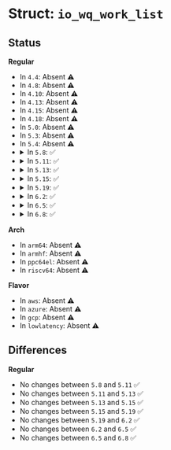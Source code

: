 # Struct: <code>io_wq_work_list</code>

## Status
<b>Regular</b>
<ul>
<li>
In <code>4.4</code>: Absent ⚠️
</li>
<li>
In <code>4.8</code>: Absent ⚠️
</li>
<li>
In <code>4.10</code>: Absent ⚠️
</li>
<li>
In <code>4.13</code>: Absent ⚠️
</li>
<li>
In <code>4.15</code>: Absent ⚠️
</li>
<li>
In <code>4.18</code>: Absent ⚠️
</li>
<li>
In <code>5.0</code>: Absent ⚠️
</li>
<li>
In <code>5.3</code>: Absent ⚠️
</li>
<li>
In <code>5.4</code>: Absent ⚠️
</li>
<li>
<details>
<summary>In <code>5.8</code>: ✅</summary>

```c
struct io_wq_work_list {
    struct io_wq_work_node *first;
    struct io_wq_work_node *last;
};
```
</details>
</li>
<li>
<details>
<summary>In <code>5.11</code>: ✅</summary>

```c
struct io_wq_work_list {
    struct io_wq_work_node *first;
    struct io_wq_work_node *last;
};
```
</details>
</li>
<li>
<details>
<summary>In <code>5.13</code>: ✅</summary>

```c
struct io_wq_work_list {
    struct io_wq_work_node *first;
    struct io_wq_work_node *last;
};
```
</details>
</li>
<li>
<details>
<summary>In <code>5.15</code>: ✅</summary>

```c
struct io_wq_work_list {
    struct io_wq_work_node *first;
    struct io_wq_work_node *last;
};
```
</details>
</li>
<li>
<details>
<summary>In <code>5.19</code>: ✅</summary>

```c
struct io_wq_work_list {
    struct io_wq_work_node *first;
    struct io_wq_work_node *last;
};
```
</details>
</li>
<li>
<details>
<summary>In <code>6.2</code>: ✅</summary>

```c
struct io_wq_work_list {
    struct io_wq_work_node *first;
    struct io_wq_work_node *last;
};
```
</details>
</li>
<li>
<details>
<summary>In <code>6.5</code>: ✅</summary>

```c
struct io_wq_work_list {
    struct io_wq_work_node *first;
    struct io_wq_work_node *last;
};
```
</details>
</li>
<li>
<details>
<summary>In <code>6.8</code>: ✅</summary>

```c
struct io_wq_work_list {
    struct io_wq_work_node *first;
    struct io_wq_work_node *last;
};
```
</details>
</li>
</ul>
<b>Arch</b>
<ul>
<li>
In <code>arm64</code>: Absent ⚠️
</li>
<li>
In <code>armhf</code>: Absent ⚠️
</li>
<li>
In <code>ppc64el</code>: Absent ⚠️
</li>
<li>
In <code>riscv64</code>: Absent ⚠️
</li>
</ul>
<b>Flavor</b>
<ul>
<li>
In <code>aws</code>: Absent ⚠️
</li>
<li>
In <code>azure</code>: Absent ⚠️
</li>
<li>
In <code>gcp</code>: Absent ⚠️
</li>
<li>
In <code>lowlatency</code>: Absent ⚠️
</li>
</ul>

## Differences
<b>Regular</b>
<ul>
<li>
No changes between <code>5.8</code> and <code>5.11</code> ✅
</li>
<li>
No changes between <code>5.11</code> and <code>5.13</code> ✅
</li>
<li>
No changes between <code>5.13</code> and <code>5.15</code> ✅
</li>
<li>
No changes between <code>5.15</code> and <code>5.19</code> ✅
</li>
<li>
No changes between <code>5.19</code> and <code>6.2</code> ✅
</li>
<li>
No changes between <code>6.2</code> and <code>6.5</code> ✅
</li>
<li>
No changes between <code>6.5</code> and <code>6.8</code> ✅
</li>
</ul>
